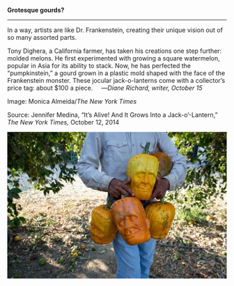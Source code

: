 **Grotesque gourds?**

****

In a way, artists are like Dr. Frankenstein, creating their unique vision out of so many assorted parts.

Tony Dighera, a California farmer, has taken his creations one step further: molded melons. He first experimented with growing a square watermelon, popular in Asia for its ability to stack. Now, he has perfected the “pumpkinstein,” a gourd grown in a plastic mold shaped with the face of the Frankenstein monster. These jocular jack-o-lanterns come with a collector’s price tag: about \$100 a piece.
     —*Diane Richard, writer, October 15*

Image: Monica Almeida/*The New York Times*

Source: Jennifer Medina, “It’s Alive! And It Grows Into a Jack-o’-Lantern,” *The New York Times,* October 12, 2014

![](../images/14-10-15_44.41.8_PumpkinEDIT-1.jpeg)
